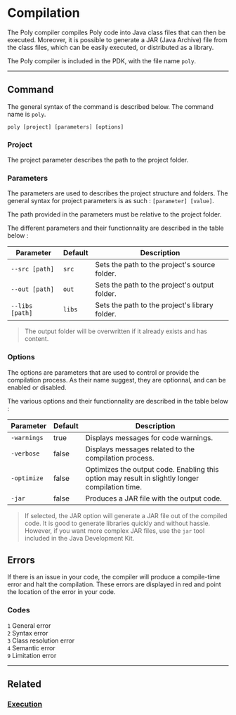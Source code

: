 # Compilation
The Poly compiler compiles Poly code into Java class files that can then be executed.
Moreover, it is possible to generate a JAR (Java Archive) file from the class files,
which can be easily executed, or distributed as a library.

The Poly compiler is included in the PDK, with the file name `poly`.


---


## Command
The general syntax of the command is described below. The command name is `poly`.
```
poly [project] [parameters] [options]
```


### Project
The project parameter describes the path to the project folder.


### Parameters
The parameters are used to describes the project structure and folders.
The general syntax for project parameters is as such : `[parameter] [value]`.

The path provided in the parameters must be relative to the project folder.

The different parameters and their functionnality are described in the table below :

| Parameter       | Default | Description                                    |
|-----------------|---------|------------------------------------------------|
| `--src [path]`  | `src`   | Sets the path to the project's source folder.  |
| `--out [path]`  | `out`   | Sets the path to the project's output folder.  |
| `--libs [path]` | `libs`  | Sets the path to the project's library folder. |

> The output folder will be overwritten if it already exists and has content.


### Options
The options are parameters that are used to control or provide the compilation process.
As their name suggest, they are optionnal, and can be enabled or disabled.

The various options and their functionnality are described in the table below :

| Parameter   | Default | Description                                                                                     |
|-------------|---------|-------------------------------------------------------------------------------------------------|
| `-warnings` | true    | Displays messages for code warnings.                                                            |
| `-verbose`  | false   | Displays messages related to the compilation process.                                           |
| `-optimize` | false   | Optimizes the output code. Enabling this option may result in slightly longer compilation time. |
| `-jar`      | false   | Produces a JAR file with the output code.                                                       |

> If selected, the JAR option will generate a JAR file out of the compiled code.
> It is good to generate libraries quickly and without hassle.
> However, if you want more complex JAR files, use the `jar` tool included in the Java Development Kit.


## Errors
If there is an issue in your code, the compiler will produce a compile-time error and halt the compilation.
These errors are displayed in red and point the location of the error in your code.


### Codes
`1` General error\
`2` Syntax error\
`3` Class resolution error\
`4` Semantic error\
`9` Limitation error


---


## Related
### [Execution](Execution.md)